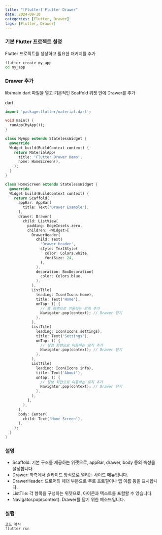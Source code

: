 ```yaml
---
title: "[Flutter] Flutter Drawer"
date: 2024-09-10
categories: [Flutter, Drawer]
tags: [Flutter, Drawer]
---
```


### 기본 Flutter 프로젝트 설정
Flutter 프로젝트를 생성하고 필요한 패키지를 추가

```bash
flutter create my_app
cd my_app
```

### Drawer 추가
lib/main.dart 파일을 열고 기본적인 Scaffold 위젯 안에 Drawer를 추가

dart
```dart
import 'package:flutter/material.dart';

void main() {
  runApp(MyApp());
}

class MyApp extends StatelessWidget {
  @override
  Widget build(BuildContext context) {
    return MaterialApp(
      title: 'Flutter Drawer Demo',
      home: HomeScreen(),
    );
  }
}

class HomeScreen extends StatelessWidget {
  @override
  Widget build(BuildContext context) {
    return Scaffold(
      appBar: AppBar(
        title: Text('Drawer Example'),
      ),
      drawer: Drawer(
        child: ListView(
          padding: EdgeInsets.zero,
          children: <Widget>[
            DrawerHeader(
              child: Text(
                'Drawer Header',
                style: TextStyle(
                  color: Colors.white,
                  fontSize: 24,
                ),
              ),
              decoration: BoxDecoration(
                color: Colors.blue,
              ),
            ),
            ListTile(
              leading: Icon(Icons.home),
              title: Text('Home'),
              onTap: () {
                // 홈 화면으로 이동하는 로직 추가
                Navigator.pop(context); // Drawer 닫기
              },
            ),
            ListTile(
              leading: Icon(Icons.settings),
              title: Text('Settings'),
              onTap: () {
                // 설정 화면으로 이동하는 로직 추가
                Navigator.pop(context); // Drawer 닫기
              },
            ),
            ListTile(
              leading: Icon(Icons.info),
              title: Text('About'),
              onTap: () {
                // 정보 화면으로 이동하는 로직 추가
                Navigator.pop(context); // Drawer 닫기
              },
            ),
          ],
        ),
      ),
      body: Center(
        child: Text('Home Screen'),
      ),
    );
  }
}
```

### 설명
- Scaffold: 기본 구조를 제공하는 위젯으로, appBar, drawer, body 등의 속성을 설정합니다.
- Drawer: 좌측에서 슬라이드 방식으로 열리는 사이드 메뉴입니다.
- DrawerHeader: 드로어의 헤더 부분으로 주로 프로필이나 앱 이름 등을 표시합니다.
- ListTile: 각 항목을 구성하는 위젯으로, 아이콘과 텍스트를 포함할 수 있습니다.
- Navigator.pop(context): Drawer를 닫기 위한 메소드입니다.

### 실행
```bash
코드 복사
flutter run
```